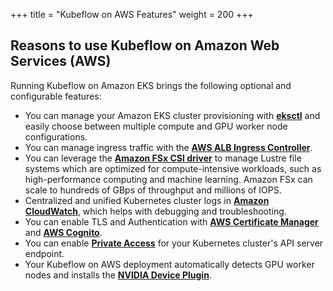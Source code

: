 +++
title = "Kubeflow on AWS Features"
weight = 200
+++

## Reasons to use Kubeflow on Amazon Web Services (AWS)

Running Kubeflow on Amazon EKS brings the following optional and configurable features:

* You can manage your Amazon EKS cluster provisioning with **[eksctl](https://github.com/weaveworks/eksctl)** and easily choose between multiple compute and GPU worker node configurations.
* You can manage ingress traffic with the **[AWS ALB Ingress Controller](https://github.com/kubernetes-sigs/aws-alb-ingress-controller)**.
* You can leverage the **[Amazon FSx CSI driver](https://github.com/kubernetes-sigs/aws-fsx-csi-driver)** to manage Lustre file systems which are optimized for compute-intensive workloads, such as high-performance computing and machine learning. Amazon FSx can scale to hundreds of GBps of throughput and millions of IOPS.
* Centralized and unified Kubernetes cluster logs in **[Amazon CloudWatch](https://aws.amazon.com/cloudwatch/)**, which helps with debugging and troubleshooting.
* You can enable TLS and Authentication with **[AWS Certificate Manager](https://aws.amazon.com/certificate-manager/)** and **[AWS Cognito](https://aws.amazon.com/cognito/)**.
* You can enable **[Private Access](https://docs.aws.amazon.com/eks/latest/userguide/cluster-endpoint.html)** for your Kubernetes cluster's API server endpoint.
* Your Kubeflow on AWS deployment automatically detects GPU worker nodes and installs the **[NVIDIA Device Plugin](https://github.com/NVIDIA/k8s-device-plugin)**.
